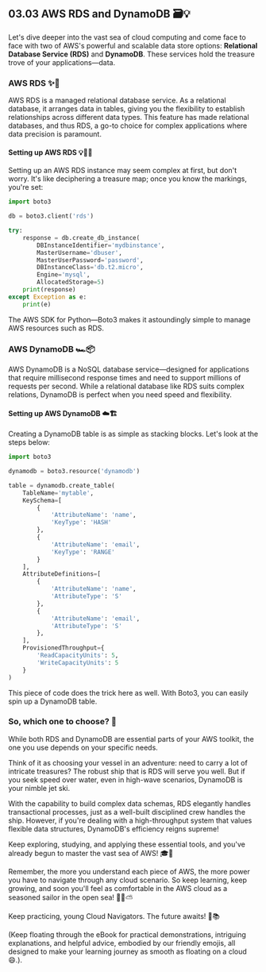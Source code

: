 ## 03.03 AWS RDS and DynamoDB 🗃️💡

Let's dive deeper into the vast sea of cloud computing and come face to face with two of AWS's powerful and scalable data store options: **Relational Database Service (RDS)** and **DynamoDB**. These services hold the treasure trove of your applications—data. 

### AWS RDS ✨🏦

AWS RDS is a managed relational database service. As a relational database, it arranges data in tables, giving you the flexibility to establish relationships across different data types. This feature has made relational databases, and thus RDS, a go-to choice for complex applications where data precision is paramount.

#### Setting up AWS RDS 💡👩‍💻

Setting up an AWS RDS instance may seem complex at first, but don't worry. It's like deciphering a treasure map; once you know the markings, you're set:

```python
import boto3

db = boto3.client('rds')

try:
    response = db.create_db_instance(
        DBInstanceIdentifier='mydbinstance',
        MasterUsername='dbuser',
        MasterUserPassword='password',
        DBInstanceClass='db.t2.micro',
        Engine='mysql',
        AllocatedStorage=5)
    print(response)
except Exception as e:
    print(e)
```

The AWS SDK for Python—Boto3 makes it astoundingly simple to manage AWS resources such as RDS.

### AWS DynamoDB 🏎️📦

AWS DynamoDB is a NoSQL database service—designed for applications that require millisecond response times and need to support millions of requests per second. While a relational database like RDS suits complex relations, DynamoDB is perfect when you need speed and flexibility.

#### Setting up AWS DynamoDB ☁️🏗️

Creating a DynamoDB table is as simple as stacking blocks. Let's look at the steps below:

```python
import boto3

dynamodb = boto3.resource('dynamodb')

table = dynamodb.create_table(
    TableName='mytable',
    KeySchema=[
        {
            'AttributeName': 'name',
            'KeyType': 'HASH'
        },
        {
            'AttributeName': 'email',
            'KeyType': 'RANGE'
        }
    ],
    AttributeDefinitions=[
        {
            'AttributeName': 'name',
            'AttributeType': 'S'
        },
        {
            'AttributeName': 'email',
            'AttributeType': 'S'
        },
    ],
    ProvisionedThroughput={
        'ReadCapacityUnits': 5,
        'WriteCapacityUnits': 5
    }
)
```

This piece of code does the trick here as well. With Boto3, you can easily spin up a DynamoDB table.

### So, which one to choose? 🧐

While both RDS and DynamoDB are essential parts of your AWS toolkit, the one you use depends on your specific needs. 

Think of it as choosing your vessel in an adventure: need to carry a lot of intricate treasures? The robust ship that is RDS will serve you well. But if you seek speed over water, even in high-wave scenarios, DynamoDB is your nimble jet ski.

With the capability to build complex data schemas, RDS elegantly handles transactional processes, just as a well-built disciplined crew handles the ship. However, if you're dealing with a high-throughput system that values flexible data structures, DynamoDB's efficiency reigns supreme!

Keep exploring, studying, and applying these essential tools, and you've already begun to master the vast sea of AWS! 🎓🌊

Remember, the more you understand each piece of AWS, the more power you have to navigate through any cloud scenario. So keep learning, keep growing, and soon you'll feel as comfortable in the AWS cloud as a seasoned sailor in the open sea! 🏄‍♂️⛅️

Keep practicing, young Cloud Navigators. The future awaits! 🚀📚

(Keep floating through the eBook for practical demonstrations, intriguing explanations, and helpful advice, embodied by our friendly emojis, all designed to make your learning journey as smooth as floating on a cloud 😄.).